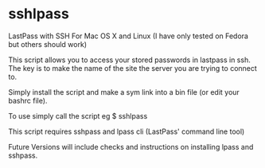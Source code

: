 # sshlpass
LastPass with SSH For Mac OS X and Linux (I have only tested on Fedora but others should work)

This script allows you to access your stored passwords in lastpass in ssh. The key is to make the name of the site the server you are trying to connect to. 

Simply install the script and make a sym link into a bin file (or edit your bashrc file).

To use simply call the script eg $ sshlpass <servername>

This script requires sshpass and lpass cli (LastPass' command line tool)

Future Versions will include checks and instructions on installing lpass and sshpass.


